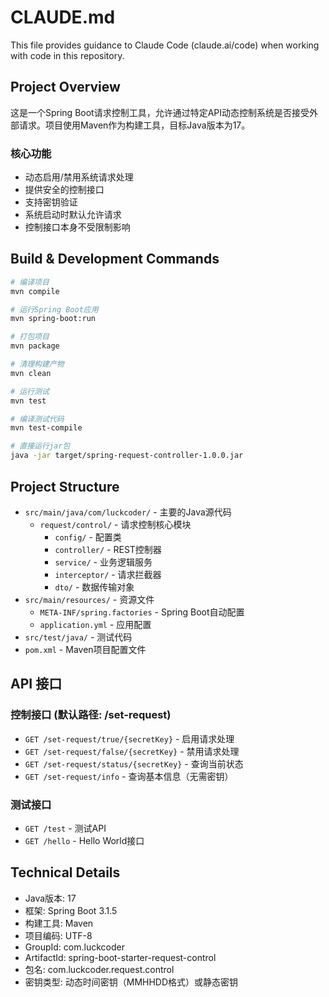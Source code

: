 # CLAUDE.md

This file provides guidance to Claude Code (claude.ai/code) when working with code in this repository.

## Project Overview

这是一个Spring Boot请求控制工具，允许通过特定API动态控制系统是否接受外部请求。项目使用Maven作为构建工具，目标Java版本为17。

### 核心功能
- 动态启用/禁用系统请求处理
- 提供安全的控制接口
- 支持密钥验证
- 系统启动时默认允许请求
- 控制接口本身不受限制影响

## Build & Development Commands

```bash
# 编译项目
mvn compile

# 运行Spring Boot应用
mvn spring-boot:run

# 打包项目
mvn package

# 清理构建产物
mvn clean

# 运行测试
mvn test

# 编译测试代码
mvn test-compile

# 直接运行jar包
java -jar target/spring-request-controller-1.0.0.jar
```

## Project Structure

- `src/main/java/com/luckcoder/` - 主要的Java源代码
  - `request/control/` - 请求控制核心模块
    - `config/` - 配置类
    - `controller/` - REST控制器
    - `service/` - 业务逻辑服务
    - `interceptor/` - 请求拦截器
    - `dto/` - 数据传输对象
- `src/main/resources/` - 资源文件
  - `META-INF/spring.factories` - Spring Boot自动配置
  - `application.yml` - 应用配置
- `src/test/java/` - 测试代码
- `pom.xml` - Maven项目配置文件

## API 接口

### 控制接口 (默认路径: /set-request)
- `GET /set-request/true/{secretKey}` - 启用请求处理
- `GET /set-request/false/{secretKey}` - 禁用请求处理
- `GET /set-request/status/{secretKey}` - 查询当前状态
- `GET /set-request/info` - 查询基本信息（无需密钥）

### 测试接口
- `GET /test` - 测试API
- `GET /hello` - Hello World接口

## Technical Details

- Java版本: 17
- 框架: Spring Boot 3.1.5
- 构建工具: Maven 
- 项目编码: UTF-8
- GroupId: com.luckcoder
- ArtifactId: spring-boot-starter-request-control
- 包名: com.luckcoder.request.control
- 密钥类型: 动态时间密钥（MMHHDD格式）或静态密钥